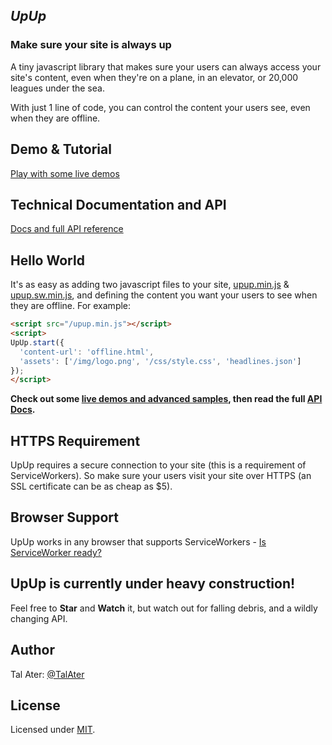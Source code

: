 *UpUp*
------
### Make sure your site is always up

A tiny javascript library that makes sure your users can always access your site's content, even when they're on a plane, in an elevator, or 20,000 leagues under the sea.

With just 1 line of code, you can control the content your users see, even when they are offline.

Demo & Tutorial
---------------
[Play with some live demos](https://www.talater.com/upup)

Technical Documentation and API
-------------------------------
[Docs and full API reference](https://github.com/TalAter/UpUp/blob/master/docs/README.md)

Hello World
-----------
It's as easy as adding two javascript files to your site, [upup.min.js](https://raw.githubusercontent.com/TalAter/UpUp/master/dist/upup.min.js) & [upup.sw.min.js](https://raw.githubusercontent.com/TalAter/UpUp/master/dist/upup.sw.min.js), and defining the content you want your users to see when they are offline.
For example:
````html
<script src="/upup.min.js"></script>
<script>
UpUp.start({
  'content-url': 'offline.html',
  'assets': ['/img/logo.png', '/css/style.css', 'headlines.json']
});
</script>
````
**Check out some [live demos and advanced samples](https://www.talater.com/upup), then read the full [API Docs](https://github.com/TalAter/UpUp/blob/master/docs/README.md).**

HTTPS Requirement
-----------------
UpUp requires a secure connection to your site (this is a requirement of ServiceWorkers). So make sure your users visit your site over HTTPS (an SSL certificate can be as cheap as $5).

Browser Support
---------------
UpUp works in any browser that supports ServiceWorkers - [Is ServiceWorker ready?](https://jakearchibald.github.io/isserviceworkerready/)

UpUp is currently under heavy construction!
-------------------------------------------
Feel free to **Star** and **Watch** it, but watch out for falling debris, and a wildly changing API.

Author
------
Tal Ater: [@TalAter](https://twitter.com/TalAter)

License
-------
Licensed under [MIT](https://github.com/TalAter/annyang/blob/master/LICENSE).
